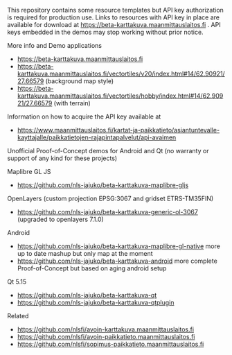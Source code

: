 

This repository contains some resource templates but API key authorization is required for production use.
Links to resources with API key in place are available for download at <https://beta-karttakuva.maanmittauslaitos.fi> .
API keys embedded in the demos may stop working without prior notice.

More info and Demo applications 

- <https://beta-karttakuva.maanmittauslaitos.fi>
- <https://beta-karttakuva.maanmittauslaitos.fi/vectortiles/v20/index.html#14/62.90921/27.66579> (background map style)
- <https://beta-karttakuva.maanmittauslaitos.fi/vectortiles/hobby/index.html#14/62.90921/27.66579> (with terrain)

Information on how to acquire the API key available at
- <https://www.maanmittauslaitos.fi/kartat-ja-paikkatieto/asiantuntevalle-kayttajalle/paikkatietojen-rajapintapalvelut/api-avaimen> 

Unofficial Proof-of-Concept demos for Android and Qt (no warranty or support of any kind for these projects)

Maplibre GL JS
- <https://github.com/nls-jajuko/beta-karttakuva-maplibre-gljs>

OpenLayers (custom projection EPSG:3067 and gridset ETRS-TM35FIN)
- <https://github.com/nls-jajuko/beta-karttakuva-generic-ol-3067> (upgraded to openlayers 7.1.0)

Android 

- <https://github.com/nls-jajuko/beta-karttakuva-maplibre-gl-native> more up to date mashup but only map at the moment
- <https://github.com/nls-jajuko/beta-karttakuva-android> more complete Proof-of-Concept but based on aging android setup

Qt 5.15 

- <https://github.com/nls-jajuko/beta-karttakuva-qt>
- <https://github.com/nls-jajuko/beta-karttakuva-qtplugin>

Related

- <https://github.com/nlsfi/avoin-karttakuva.maanmittauslaitos.fi>
- <https://github.com/nlsfi/avoin-paikkatieto.maanmittauslaitos.fi>
- <https://github.com/nlsfi/sopimus-paikkatieto.maanmittauslaitos.fi>

